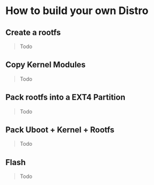 
# How to build your own Distro

## Create a rootfs

> Todo

## Copy Kernel Modules

> Todo

## Pack rootfs into a EXT4 Partition

> Todo

## Pack Uboot + Kernel + Rootfs

> Todo

## Flash

> Todo
